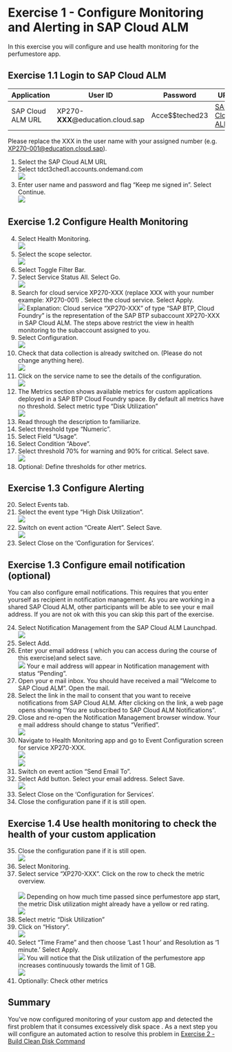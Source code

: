# Exercise 1 - Configure Monitoring and Alerting in SAP Cloud ALM

In this exercise you will configure and use health monitoring for the perfumestore app.

## Exercise 1.1 Login to SAP Cloud ALM
| Application | User ID | Password | URL |
|---|---|---|---|
| SAP Cloud ALM URL | XP270-**XXX**@education.cloud.sap | Acce$$teched23 | [SAP Cloud ALM](https://ad263-ptnlz9xc.eu10.alm.cloud.sap/launchpad) |

Please replace the XXX in the user name with your assigned number (e.g. XP270-001@education.cloud.sap).
1. Select the SAP  Cloud ALM URL
2. Select tdct3ched1.accounts.ondemand.com
<br>![](/exercises/ex1/images/001.png)
3. Enter user name and password and flag “Keep me signed in”. Select Continue.
<br>![](/exercises/ex1/images/002.png)
## Exercise 1.2 Configure Health Monitoring
4.	Select Health Monitoring.
<br>![](/exercises/ex1/images/003.png)
5.	Select the scope selector. 
<br>![](/exercises/ex1/images/004.png)
6. Select Toggle Filter Bar.
7. Select Service Status All. Select Go.
<br>![](/exercises/ex1/images/01a.png)
8.	Search for cloud service XP270-XXX (replace XXX with your number example: XP270-001) . Select the cloud service. Select Apply.
<br>![](/exercises/ex1/images/005.png) 
Explanation: 
Cloud service “XP270-XXX” of type “SAP BTP, Cloud Foundry” is the representation of the SAP BTP subaccount XP270-XXX in SAP Cloud ALM. The steps above restrict the view in health monitoring to the subaccount assigned to you.
9.	Select Configuration.
<br>![](/exercises/ex1/images/04c.png) 	
11.	Check that data collection is already switched on. (Please do not change anything here).
<br>![](/exercises/ex1/images/06a.png)
12.	Click on the service name to see the details of the configuration.
<br>![](/exercises/ex1/images/06c.png)
13.	The Metrics section shows available metrics for custom applications deployed in a SAP BTP Cloud Foundry space. By default all metrics have no threshold.
Select metric type “Disk Utilization”
<br>![](/exercises/ex1/images/010.png)
14.	Read through the description to familiarize. 
15.	Select threshold type “Numeric”.
16.	Select Field “Usage”.
17.	Select Condition “Above”.
18.	Select threshold 70% for warning and 90% for critical. Select save.
<br>![](/exercises/ex1/images/011.png)
19.	Optional: Define thresholds for other metrics.

## Exercise 1.3 Configure Alerting
20.	Select Events tab.
21.	Select the event type “High Disk Utilization”. 
<br>![](/exercises/ex1/images/012.png)
22.	Switch on event action “Create Alert”. Select Save. 
<br>![](/exercises/ex1/images/013.png)
23.	Select Close on the ‘Configuration for Services’.

## Exercise 1.3 Configure email notification (optional)
You can also configure email notifications. This requires that you enter yourself as recipient in notification management. As you are working in a shared SAP Cloud ALM, other participants will be able to see your e mail address. If you are not ok with this you can skip this part of the exercise.

24.	Select Notification Management from the SAP Cloud ALM Launchpad.
<br>![](/exercises/ex1/images/014.png)
25.	Select Add.
26.	Enter your email address ( which you can access during the course of this exercise)and select save.
<br>![](/exercises/ex1/images/015.png)
 Your e mail address will appear in Notification management with status “Pending”.
27.	Open your e mail inbox. You should have received a mail “Welcome to SAP Cloud ALM”. Open the mail.
28.	Select the link in the mail to consent that you want to receive notifications from SAP Cloud ALM. After clicking on the link, a web page opens showing “You are subscribed to SAP Cloud ALM Notifications”. 
29.	 Close and re-open the Notification Management browser window. Your e mail address should change to  status “Verified”.
<br>![](/exercises/ex1/images/016.png)
30.	Navigate to Health Monitoring app and go to Event Configuration screen for service XP270-XXX.
<br>![](/exercises/ex1/images/016d.png)
<br>![](/exercises/ex1/images/016e.png)
31.	Switch on event action “Send Email To”.
32.	Select Add button. Select your email address. Select Save.
<br>![](/exercises/ex1/images/017.png)
33.	Select Close on the ‘Configuration for Services’.
34.	Close the configuration pane if it is still open.

## Exercise 1.4 Use health monitoring to check the health of your custom application

35.	Close the configuration pane if it is still open.
 <br>![](/exercises/ex1/images/018.png)
36.	Select Monitoring.
37.	Select service “XP270-XXX”.
Click on the row to check the metric overview.  
<br>![](/exercises/ex1/images/019.png)
Depending on how much time passed since perfumestore app start, the metric Disk
 utilization might already have a yellow or red rating. 
<br>![](/exercises/ex1/images/020.png)
38.	Select metric “Disk Utilization”
39.	Click on “History”.
<br>![](/exercises/ex1/images/021.png)
40.	Select “Time Frame” and then choose ‘Last 1 hour’ and Resolution as ‘1 minute.’ Select Apply.
<br>![](/exercises/ex1/images/022.png)
 You will notice that the Disk utilization of the perfumestore app increases continuously towards the limit of 1 GB. 
<br>![](/exercises/ex1/images/023.png)
41.	Optionally: Check other metrics
## Summary

You've now configured monitoring of your custom app and detected the first problem that it consumes excessively disk space . As a next step you will configure an automated action to resolve this problem in [Exercise 2 - Build Clean Disk Command](../ex2/README.md)
